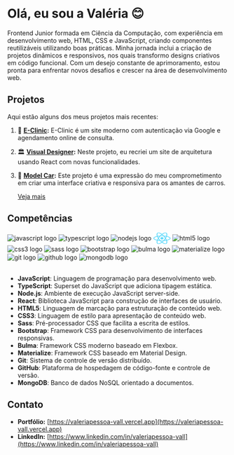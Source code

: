 <h1 align="left">Olá, eu sou a Valéria 😊</h1>

Frontend Junior formada em Ciência da Computação, com experiência em desenvolvimento web, HTML, CSS e JavaScript, criando componentes reutilizáveis utilizando boas práticas. Minha jornada inclui a criação de projetos dinâmicos e responsivos, nos quais transformo designs criativos em código funcional. Com um desejo constante de aprimoramento, estou pronta para enfrentar novos desafios e crescer na área de desenvolvimento web.

## Projetos

Aqui estão alguns dos meus projetos mais recentes:

1. 🏥 **[E-Clinic](https://e-clinic-projeto.vercel.app/):** E-Clinic é um site moderno com autenticação via Google e agendamento online de consulta. 

2. 🏛️ **[Visual Designer](https://visual-designer-rust.vercel.app/):** Neste projeto, eu recriei um site de arquitetura usando React com novas funcionalidades.

3. 🚗 **[Model Car](https://project-model-car.vercel.app/):** Este projeto é uma expressão do meu comprometimento em criar uma interface criativa e responsiva para os amantes de carros.

   [Veja mais](https://valeriapessoa-vall.vercel.app)

<h2 align="left">Competências</h2>

<div align="left">
  <img align="center" height="30" width="40" src="https://cdn.jsdelivr.net/gh/devicons/devicon/icons/javascript/javascript-original.svg" height="30" width="42" alt="javascript logo"  />
  <img align="center" height="30" width="40" src="https://cdn.jsdelivr.net/gh/devicons/devicon/icons/typescript/typescript-original.svg" height="30" width="42" alt="typescript logo"  />
  <img align="center" height="30" width="40" src="https://cdn.jsdelivr.net/gh/devicons/devicon/icons/nodejs/nodejs-original.svg" height="30" width="42" alt="nodejs logo"  />
  <img align="center" height="30" width="40" src="https://raw.githubusercontent.com/devicons/devicon/master/icons/react/react-original.svg" alt="react logo">
  <img align="center" height="30" width="40" src="https://cdn.jsdelivr.net/gh/devicons/devicon/icons/html5/html5-original.svg" height="30" width="42" alt="html5 logo"  />
  <img align="center" height="30" width="40" src="https://cdn.jsdelivr.net/gh/devicons/devicon/icons/css3/css3-original.svg" height="30" width="42" alt="css3 logo"  />
  <img align="center" height="30" width="40" src="https://cdn.jsdelivr.net/gh/devicons/devicon/icons/sass/sass-original.svg" height="30" width="42" alt="sass logo"  />
  <img align="center" height="30" width="40" src="https://cdn.jsdelivr.net/gh/devicons/devicon/icons/bootstrap/bootstrap-original.svg" height="30" width="42" alt="bootstrap logo"  />
  <img align="center" height="30" width="40" src="https://cdn.jsdelivr.net/gh/devicons/devicon/icons/bulma/bulma-plain.svg" height="30" width="42" alt="bulma logo"  />
  <img align="center" height="30" width="40" src="https://cdn.jsdelivr.net/gh/devicons/devicon/icons/materializecss/materializecss-original.svg" height="30" width="42" alt="materialize logo"  />
  <img align="center" height="30" width="40" src="https://cdn.jsdelivr.net/gh/devicons/devicon/icons/git/git-original.svg" height="30" width="42" alt="git logo"  />
  <img align="center" height="30" width="40" src="https://cdn.jsdelivr.net/gh/devicons/devicon/icons/github/github-original.svg" height="30" width="42" alt="github logo"  />
  <img align="center" height="30" width="40" src="https://cdn.jsdelivr.net/gh/devicons/devicon/icons/mongodb/mongodb-original.svg" height="30" width="42" alt="mongodb logo"  />
</div>    
<br>

- **JavaScript**: Linguagem de programação para desenvolvimento web.  
- **TypeScript**: Superset do JavaScript que adiciona tipagem estática.  
- **Node.js**: Ambiente de execução JavaScript server-side.  
- **React**: Biblioteca JavaScript para construção de interfaces de usuário.  
- **HTML5**: Linguagem de marcação para estruturação de conteúdo web.  
- **CSS3**: Linguagem de estilo para apresentação de conteúdo web.  
- **Sass**: Pré-processador CSS que facilita a escrita de estilos.  
- **Bootstrap**: Framework CSS para desenvolvimento de interfaces responsivas.  
- **Bulma**: Framework CSS moderno baseado em Flexbox.  
- **Materialize**: Framework CSS baseado em Material Design.  
- **Git**: Sistema de controle de versão distribuído.  
- **GitHub**: Plataforma de hospedagem de código-fonte e controle de versão.  
- **MongoDB**: Banco de dados NoSQL orientado a documentos.  

## Contato

- **Portfólio:** [https://valeriapessoa-vall.vercel.app](https://valeriapessoa-vall.vercel.app)
- **LinkedIn:** [https://www.linkedin.com/in/valeriapessoa-vall](https://www.linkedin.com/in/valeriapessoa-vall)
